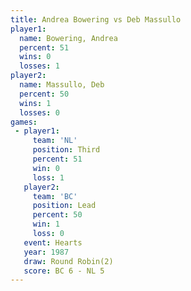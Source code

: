 ```yaml
---
title: Andrea Bowering vs Deb Massullo
player1:                
  name: Bowering, Andrea
  percent: 51           
  wins: 0               
  losses: 1             
player2:                
  name: Massullo, Deb   
  percent: 50           
  wins: 1               
  losses: 0             
games:
 - player1:         
     team: 'NL'     
     position: Third
     percent: 51    
     win: 0         
     loss: 1        
   player2:        
     team: 'BC'    
     position: Lead
     percent: 50   
     win: 1        
     loss: 0       
   event: Hearts       
   year: 1987          
   draw: Round Robin(2)
   score: BC 6 - NL 5  
---
```

